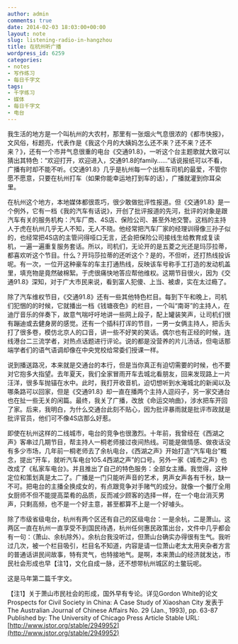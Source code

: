 ```yaml
---
author: admin
comments: true
date: 2014-02-03 18:03:00+00:00
layout: note
slug: listening-radio-in-hangzhou
title: 在杭州听广播
wordpress_id: 6259
categories:
- notes
- 写作练习
- 每日千字文
tags:
- 千字练习
- 媒体
- 每日千字文
- 电台
---
```


我生活的地方是一个叫杭州的大农村，那里有一张烟火气息很浓的《都市快报》，文风俗，标题亮，代表作是《我这个月的大姨妈怎么还不来？还不来？还不来？》，还有一个市井气息很重的电台《交通91.8》，一听这个台主题歌就大致可以猜出其特色：“欢迎打开，欢迎进入，交通91.8的family……”话说报纸可以不看，广播有时却不能不听。《交通91.8》几乎是杭州每一个出租车司机的最爱，不管你愿不愿意，只要在杭州打车（如果你能幸运地打到车的话），广播就灌到你耳朵里。

在杭州这个地方，本地媒体都很乖巧，很少敢做批评性报道。但《交通91.8》是一个例外，它有一档《我的汽车有话说》，开创了批评报道的先河，批评的对象是跟汽车有关的服务机构：汽车厂商、4S店、保险公司、甚至外地交警。这档的主持人于虎在杭州几乎无人不知，无人不晓。他经常把汽车厂家的经理训得像三孙子似的，也经常把4S店的主管问得哑口无言，还会把保险公司接线生给教育成复读机，一遍一遍重复服务套话。所以，司机们，无论开的是五菱之光还是玛莎拉蒂，都喜欢听这个节目。什么？开玛莎拉蒂的还听这个？是的，不但听，还打热线投诉呢。有一次，一位开这种豪车的车主打通热线，反映该车号称手工打造的发动机盖里，填充物是竟然破棉絮。于虎很痛快地答应帮他维权。这期节目很火，因为《交通91.8》深知，对于广大市民来说，看到富人犯傻、上当、被虐，实在太过瘾了。

除了汽车维权节目，《交通91.8》还有一些其他特色栏目。每到下午和晚上，司机们犯悃的的时候，它就播出一档《钱塘夜色》的栏目，一个叫“南哥”的主持人，在迪厅音乐的伴奏下，故意气喘吁吁地讲一些网上段子，配上罐装笑声，让司机们很有蹦迪或去健身房的感觉。还有一个插科打诨的节目，一男一女俩主持人，把舌头打了很多卷，模仿北京人的口音，讲一些不好笑的笑话。偶尔也有正经的时候，连线港台二三流学者，对热点话题进行评论。说的都是没营养的片儿汤话，但电话那端学者们的语气语调却像在中央党校给常委们授课一样。

说到播送路况，本来就是交通台的本行，但是当你真正有迫切需要的时候，也不要对它抱多大指望。去年夏天，我们全家冒雨开车去城北看朋友，回来发现路上一片汪洋，很多车抛锚在水中。此时，我打开收音机，迫切想听到水淹城北的新闻以及哪条路可以回家，但是《交通91.8》却一直在播两个主持人逗闷子，另一家交通台也在扯一些无关的闲篇。最终，我关了广播，改放《命运交响曲》，涉水把车开回了家。后来，我明白，为什么交通台此刻不贴心，因为批评暴雨就是批评市政就是批评官员，他们可不像4S店那么好惹。

即使在杭州这样的二线城市，电台的竞争也很激烈。十年前，我曾经在《西湖之声》客串过几期节目，帮主持人一桐老师接过夜间热线。可能是做情感、做夜话没有多少市场，几年前一桐老师去了余杭电台，《西湖之声》开始打造“汽车电台”概念，提出“开车，就听汽车电台105.4西湖之声”的口号。另外一家《城市之声》也改成了《私家车电台》。并且推出了自己的特色服务：全部女主播。我觉得，这种定位和策划真是太二了。广播是一门只能听声音的艺术，男声女声各有千秋，缺一不可。把电台的主播全换成女的，有点跟竞争对手赌气的成分。就像一个餐厅全用女厨师不但不能提高菜肴的品质，反而减少顾客的选择一样，在一个电台消灭男声，只剩高频，也不是一个好主意，甚至都算不上是一个好噱头。

除了市级省级电台，杭州有两个区还有自己的区级电台：一是余杭，二是萧山。这两区一直在杭州一直享受不到国民待遇，杭州任何惠民政策出台，文件中几乎都会有一句：（萧山、余杭除外）。余杭台我没听过，但萧山台确实办得很有生气。我听过几次，被一个栏目吸引，栏目名不知道，内容是请一位萧山老太太用夹杂者方言的普通话讲民间故事，特有灵气，也特接地气。是啊，本来萧山的经济就发达，市民社会形成也早【注1】，文化自成一脉，还不想带杭州城区的土鳖玩呢。

这是马年第二篇千字文。

【注1】关于萧山市民社会的形成，国外早有专论。详见Gordon White的论文 Prospects for Civil Society in China: A Case Study of Xiaoshan City 发表于 The Australian Journal of Chinese Affairs No. 29 (Jan., 1993), pp. 63-87
Published by: The University of Chicago Press
Article Stable URL: [http://www.jstor.org/stable/2949952](http://www.jstor.org/stable/2949952)
